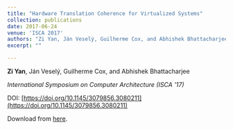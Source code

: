 ```yaml
---
title: "Hardware Translation Coherence for Virtualized Systems"
collection: publications
date: 2017-06-24
venue: 'ISCA 2017'
authors: "Zi Yan, Ján Veselý, Guilherme Cox, and Abhishek Bhattacharjee"
excerpt: ""

---
```


**Zi Yan**, Ján Veselý, Guilherme Cox, and Abhishek Bhattacharjee

*International Symposium on Computer Architecture (ISCA '17)*

DOI: [https://doi.org/10.1145/3079856.3080211](https://doi.org/10.1145/3079856.3080211)

Download from [here](http://dl.acm.org/authorize?N30459).